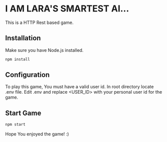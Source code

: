# I AM LARA'S SMARTEST AI...

This is a HTTP Rest based game.

## Installation

Make sure you have Node.js installed.

```bash
npm install
```

## Configuration
To play this game, You must have a valid user id.
In root directory locate .env file.
Edit .env and replace <USER_ID> with your personal user id for the game.

## Start Game
```bash
npm start
```

Hope You enjoyed the game! :)